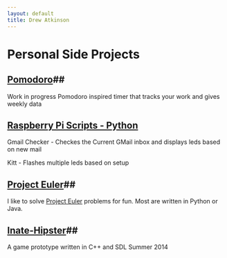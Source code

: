 ```yaml
---
layout: default
title: Drew Atkinson
---
```

# Personal Side Projects #

## [Pomodoro](https://www.github.com/drewatk/pomodoro)##
Work in progress Pomodoro inspired timer that tracks your work and gives weekly data

## [Raspberry Pi Scripts - Python](http://www.github.com/drewatk/raspberry-pi/) ##
Gmail Checker - Checkes the Current GMail inbox and displays leds based on new mail

Kitt - Flashes multiple leds based on setup

## [Project Euler](https://www.github.com/drewatk/projecteuler)##
I like to solve [Project Euler](http://www.projecteuler.net/) problems for fun. Most are written in Python or Java.

## [Inate-Hipster](https://www.github.com/drewatk/inate-hipster)##
A game prototype written in C++ and SDL Summer 2014
